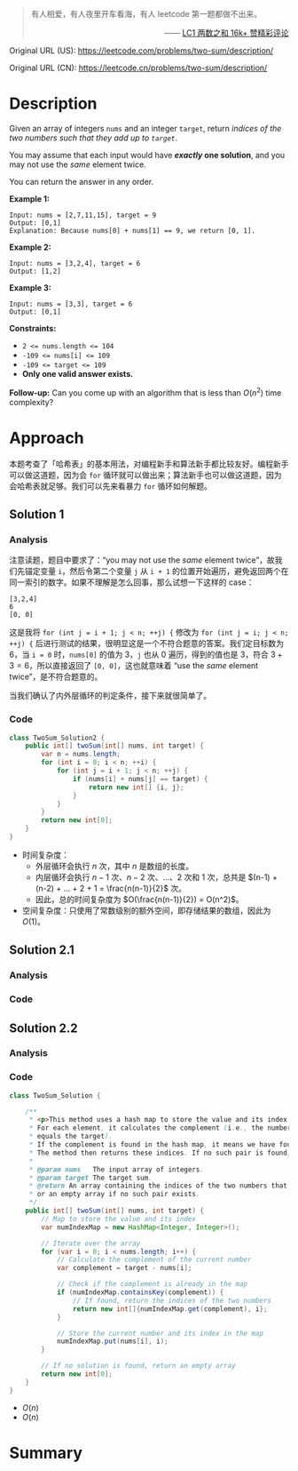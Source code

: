 >   有人相爱，有人夜里开车看海，有人 leetcode 第一题都做不出来。
>
>   <p align = "right">—— <a href="https://leetcode.cn/problems/two-sum/solutions/434597/liang-shu-zhi-he-by-leetcode-solution/comments/763749">LC1 两数之和 16k+ 赞精彩评论</a></p>



Original URL (US): https://leetcode.com/problems/two-sum/description/

Original URL (CN): https://leetcode.cn/problems/two-sum/description/



# Description

Given an array of integers `nums` and an integer `target`, return *indices of the two numbers such that they add up to `target`*.

You may assume that each input would have ***exactly* one solution**, and you may not use the *same* element twice.

You can return the answer in any order.



**Example 1:**

```
Input: nums = [2,7,11,15], target = 9
Output: [0,1]
Explanation: Because nums[0] + nums[1] == 9, we return [0, 1].
```

**Example 2:**

```
Input: nums = [3,2,4], target = 6
Output: [1,2]
```

**Example 3:**

```
Input: nums = [3,3], target = 6
Output: [0,1]
```



**Constraints:**

-   `2 <= nums.length <= 104`
-   `-109 <= nums[i] <= 109`
-   `-109 <= target <= 109`
-   **Only one valid answer exists.**



**Follow-up:** Can you come up with an algorithm that is less than $O(n^2)$ time complexity?



# Approach

本题考查了「哈希表」的基本用法，对编程新手和算法新手都比较友好。编程新手可以做这道题，因为会 `for` 循环就可以做出来；算法新手也可以做这道题，因为会哈希表就足够。我们可以先来看暴力 `for` 循环如何解题。

## Solution 1

### Analysis

注意读题，题目中要求了：“you may not use the *same* element twice”，故我们先锚定变量 `i`，然后令第二个变量 `j` 从 `i + 1` 的位置开始遍历，避免返回两个在同一索引的数字。如果不理解是怎么回事，那么试想一下这样的 case：

```
[3,2,4]
6
[0, 0]
```

这是我将 `for (int j = i + 1; j < n; ++j) {` 修改为 `for (int j = i; j < n; ++j) {` 后进行测试的结果，很明显这是一个不符合题意的答案。我们定目标数为 $6$，当 `i = 0` 时，`nums[0]` 的值为 $3$，`j` 也从 $0$ 遍历，得到的值也是 $3$，符合 $3+3=6$，所以直接返回了 `[0, 0]`，这也就意味着 “use the *same* element twice”，是不符合题意的。

当我们确认了内外层循环的判定条件，接下来就很简单了。

### Code

```java
class TwoSum_Solution2 {
    public int[] twoSum(int[] nums, int target) {
        var n = nums.length;
        for (int i = 0; i < n; ++i) {
            for (int j = i + 1; j < n; ++j) {
                if (nums[i] + nums[j] == target) {
                    return new int[] {i, j};
                }
            }
        }
        return new int[0];
    }
}
```

-   时间复杂度：
    -   外层循环会执行 $n$ 次，其中 $n$ 是数组的长度。
    -   内层循环会执行 $n-1$ 次、$n-2$ 次、...、$2$ 次和 $1$ 次，总共是 $(n-1) + (n-2) + ... + 2 + 1 = \frac{n(n-1)}{2}$ 次。
    -   因此，总的时间复杂度为 $O(\frac{n(n-1)}{2}) = O(n^2)$。
-   空间复杂度：只使用了常数级别的额外空间，即存储结果的数组，因此为 $O(1)$。



## Solution 2.1

### Analysis

### Code

## Solution 2.2

### Analysis

### Code

```java
class TwoSum_Solution {

    /**
     * <p>This method uses a hash map to store the value and its index as it iterates through the array.
     * For each element, it calculates the complement (i.e., the number that, when added to the current element,
     * equals the target).
     * If the complement is found in the hash map, it means we have found the two indices that add up to the target.
     * The method then returns these indices. If no such pair is found, it returns an empty array.
     *
     * @param nums   The input array of integers.
     * @param target The target sum.
     * @return An array containing the indices of the two numbers that add up to the target,
     * or an empty array if no such pair exists.
     */
    public int[] twoSum(int[] nums, int target) {
        // Map to store the value and its index
        var numIndexMap = new HashMap<Integer, Integer>();

        // Iterate over the array
        for (var i = 0; i < nums.length; i++) {
            // Calculate the complement of the current number
            var complement = target - nums[i];

            // Check if the complement is already in the map
            if (numIndexMap.containsKey(complement)) {
                // If found, return the indices of the two numbers
                return new int[]{numIndexMap.get(complement), i};
            }

            // Store the current number and its index in the map
            numIndexMap.put(nums[i], i);
        }

        // If no solution is found, return an empty array
        return new int[0];
    }
}
```

-   $O(n)$
-   $O(n)$

# Summary

